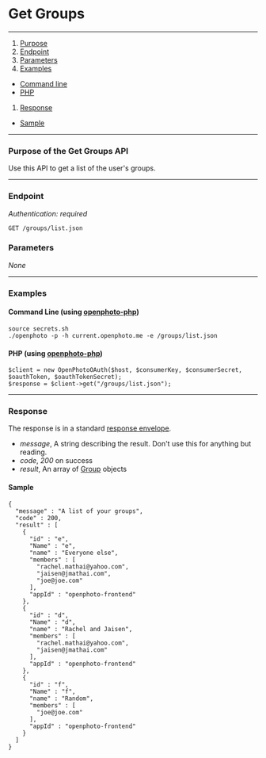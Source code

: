 Get Groups
=======================


----------------------------------------

1. [Purpose][purpose]
1. [Endpoint][endpoint]
1. [Parameters][parameters]
1. [Examples][examples]
  * [Command line][example-cli]
  * [PHP][example-php]
1. [Response][response]
  * [Sample][sample]

----------------------------------------

<a name="purpose"></a>
### Purpose of the Get Groups API

Use this API to get a list of the user's groups.

----------------------------------------

<a name="endpoint"></a>
### Endpoint

_Authentication: required_

    GET /groups/list.json

<a name="parameters"></a>
### Parameters

_None_

----------------------------------------

<a name="examples"></a>
### Examples

<a name="example-cli"></a>
#### Command Line (using [openphoto-php][openphoto-php])

    source secrets.sh
    ./openphoto -p -h current.openphoto.me -e /groups/list.json

<a name="example-php"></a>
#### PHP (using [openphoto-php][openphoto-php])

    $client = new OpenPhotoOAuth($host, $consumerKey, $consumerSecret, $oauthToken, $oauthTokenSecret);
    $response = $client->get("/groups/list.json");

----------------------------------------

<a name="response"></a>
### Response

The response is in a standard [response envelope](http://theopenphotoproject.org/documentation/api/Envelope).

* _message_, A string describing the result. Don't use this for anything but reading.
* _code_, _200_ on success
* _result_, An array of [Group][Group] objects

<a name="sample"></a>
#### Sample

    {
      "message" : "A list of your groups",
      "code" : 200,
      "result" : [
        {
          "id" : "e",
          "Name" : "e",
          "name" : "Everyone else",
          "members" : [
            "rachel.mathai@yahoo.com",
            "jaisen@jmathai.com",
            "joe@joe.com"
          ],
          "appId" : "openphoto-frontend"
        },
        {
          "id" : "d",
          "Name" : "d",
          "name" : "Rachel and Jaisen",
          "members" : [
            "rachel.mathai@yahoo.com",
            "jaisen@jmathai.com"
          ],
          "appId" : "openphoto-frontend"
        },
        {
          "id" : "f",
          "Name" : "f",
          "name" : "Random",
          "members" : [
            "joe@joe.com"
          ],
          "appId" : "openphoto-frontend"
        }
      ]
    }


[Group]: http://theopenphotoproject.org/documentation/schemas/Group
[purpose]: #purpose
[endpoint]: #endpoint
[parameters]: #parameters
[examples]: #examples
[example-cli]: #example-cli
[example-php]: #example-php
[response]: #response
[sample]: #sample
[openphoto-php]: https://github.com/openphoto/openphoto-php
